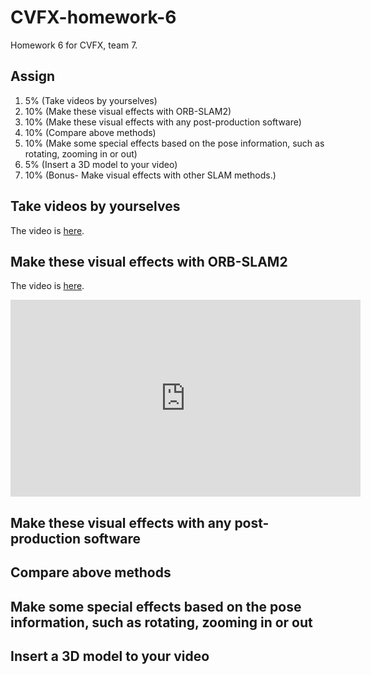 # CVFX-homework-6
Homework 6 for CVFX, team 7.

## Assign
1. 5% (Take videos by yourselves)
2. 10% (Make these visual effects with ORB-SLAM2)
3. 10% (Make these visual effects with any post-production software)
4. 10% (Compare above methods)
5. 10% (Make some special effects based on the pose information, such as rotating, zooming in or out)
6. 5% (Insert a 3D model to your video)
7. 10% (Bonus- Make visual effects with other SLAM methods.)

## Take videos by yourselves

The video is <a href="https://drive.google.com/file/d/1hVUXxp7q34hKQpOnVNforME0AhKJYDIE/view?usp=sharing">here</a>. 

## Make these visual effects with ORB-SLAM2

The video is <a href="https://youtu.be/TwPsq0ncPQc">here</a>. 

<iframe width="560" height="315" src="https://www.youtube.com/embed/TwPsq0ncPQc" frameborder="0" allow="accelerometer; autoplay; encrypted-media; gyroscope; picture-in-picture" allowfullscreen></iframe>

## Make these visual effects with any post-production software

## Compare above methods

## Make some special effects based on the pose information, such as rotating, zooming in or out

## Insert a 3D model to your video
